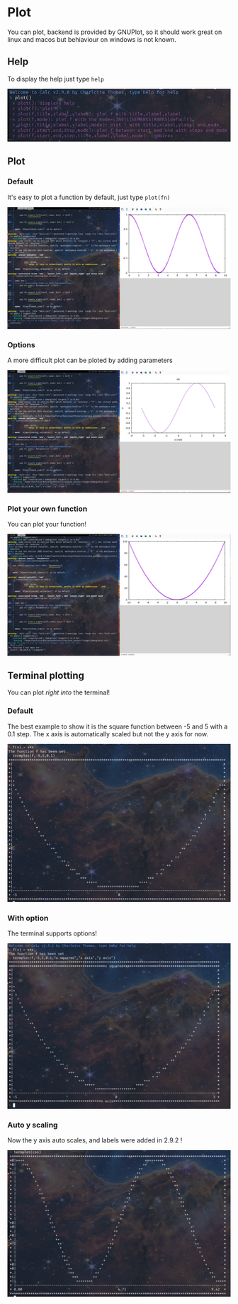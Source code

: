 # Plot
You can plot, backend is provided by GNUPlot, so it should work great on linux and macos but behiaviour on windows is not known.

## Help

To display the help just type `help`

[![](../assets/plot_help.png)](../assets/plot_help.png)

## Plot 

### Default

It's easy to plot a function by default, just type `plot(fn)`

[![](../assets/plot_cos_default.png)](../assets/plot_cos_default.png)

### Options

A more difficult plot can be ploted by adding parameters

[![](../assets/plot_sin_custom.png)](../assets/plot_sin_custom.png)

### Plot your own function

You can plot your function!

[![](../assets/plot_f.png)](../assets/plot_f.png)

## Terminal plotting

You can plot *right into* the terminal! 

### Default

The best example to show it is the square function between -5 and 5 with a 0.1 step. The x axis is automatically scaled but not the y axis for now.

[![](../assets/plot_term_x_squared.png)](../assets/plot_term_x_squared.png)

### With option

The terminal supports options!

[![](../assets/plot_term_x_squared_labels.png)](../assets/plot_term_x_squared_labels.png)

### Auto y scaling

Now the y axis auto scales, and labels were added in 2.9.2 !

[![](../assets/termplot_cos.png)](../assets/termplot_cos.png)
